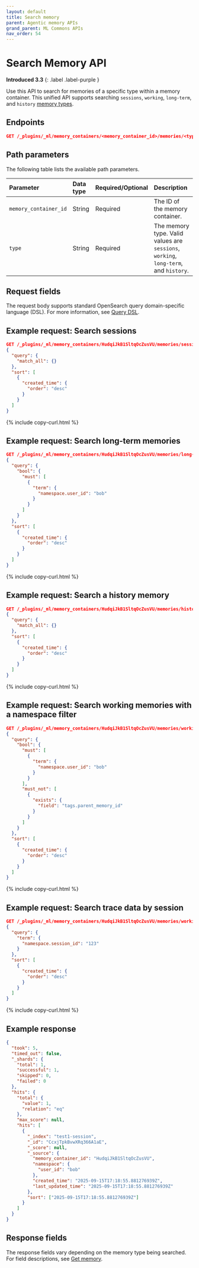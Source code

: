 ```yaml
---
layout: default
title: Search memory
parent: Agentic memory APIs
grand_parent: ML Commons APIs
nav_order: 54
---
```


# Search Memory API
**Introduced 3.3**
{: .label .label-purple }

Use this API to search for memories of a specific type within a memory container. This unified API supports searching `sessions`, `working`, `long-term`, and `history` [memory types]({{site.url}}{{site.baseurl}}/ml-commons-plugin/api/agentic-memory-apis/#memory-types).

## Endpoints

```json
GET /_plugins/_ml/memory_containers/<memory_container_id>/memories/<type>/_search
```

## Path parameters

The following table lists the available path parameters.

| Parameter | Data type | Required/Optional | Description |
| :--- | :--- | :--- | :--- |
| `memory_container_id` | String | Required | The ID of the memory container. |
| `type` | String | Required | The memory type. Valid values are `sessions`, `working`, `long-term`, and `history`. |

## Request fields

The request body supports standard OpenSearch query domain-specific language (DSL). For more information, see [Query DSL]({{site.url}}{{site.baseurl}}/query-dsl/).

## Example request: Search sessions

```json
GET /_plugins/_ml/memory_containers/HudqiJkB1SltqOcZusVU/memories/sessions/_search
{
  "query": {
    "match_all": {}
  },
  "sort": [
    {
      "created_time": {
        "order": "desc"
      }
    }
  ]
}
```
{% include copy-curl.html %}

## Example request: Search long-term memories

```json
GET /_plugins/_ml/memory_containers/HudqiJkB1SltqOcZusVU/memories/long-term/_search
{
  "query": {
    "bool": {
      "must": [
        {
          "term": {
            "namespace.user_id": "bob"
          }
        }
      ]
    }
  },
  "sort": [
    {
      "created_time": {
        "order": "desc"
      }
    }
  ]
}
```
{% include copy-curl.html %}

## Example request: Search a history memory

```json
GET /_plugins/_ml/memory_containers/HudqiJkB1SltqOcZusVU/memories/history/_search
{
  "query": {
    "match_all": {}
  },
  "sort": [
    {
      "created_time": {
        "order": "desc"
      }
    }
  ]
}
```
{% include copy-curl.html %}

## Example request: Search working memories with a namespace filter

```json
GET /_plugins/_ml/memory_containers/HudqiJkB1SltqOcZusVU/memories/working/_search
{
  "query": {
    "bool": {
      "must": [
        {
          "term": {
            "namespace.user_id": "bob"
          }
        }
      ],
      "must_not": [
        {
          "exists": {
            "field": "tags.parent_memory_id"
          }
        }
      ]
    }
  },
  "sort": [
    {
      "created_time": {
        "order": "desc"
      }
    }
  ]
}
```
{% include copy-curl.html %}

## Example request: Search trace data by session

```json
GET /_plugins/_ml/memory_containers/HudqiJkB1SltqOcZusVU/memories/working/_search
{
  "query": {
    "term": {
      "namespace.session_id": "123"
    }
  },
  "sort": [
    {
      "created_time": {
        "order": "desc"
      }
    }
  ]
}
```
{% include copy-curl.html %}

## Example response

```json
{
  "took": 5,
  "timed_out": false,
  "_shards": {
    "total": 1,
    "successful": 1,
    "skipped": 0,
    "failed": 0
  },
  "hits": {
    "total": {
      "value": 1,
      "relation": "eq"
    },
    "max_score": null,
    "hits": [
      {
        "_index": "test1-session",
        "_id": "CcxjTpkBvwXRq366A1aE",
        "_score": null,
        "_source": {
          "memory_container_id": "HudqiJkB1SltqOcZusVU",
          "namespace": {
            "user_id": "bob"
          },
          "created_time": "2025-09-15T17:18:55.881276939Z",
          "last_updated_time": "2025-09-15T17:18:55.881276939Z"
        },
        "sort": ["2025-09-15T17:18:55.881276939Z"]
      }
    ]
  }
}
```

## Response fields

The response fields vary depending on the memory type being searched. For field descriptions, see [Get memory]({{site.url}}{{site.baseurl}}/ml-commons-plugin/api/agentic-memory-apis/get-memory/#response-fields).
